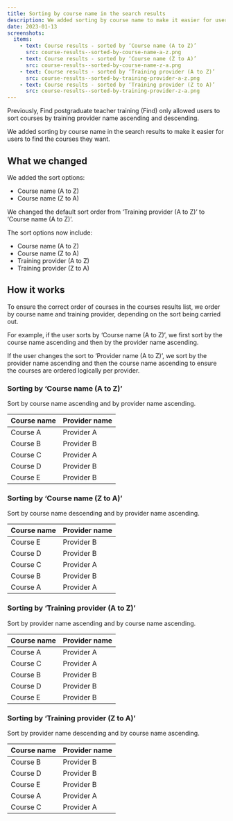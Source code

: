```yaml
---
title: Sorting by course name in the search results
description: We added sorting by course name to make it easier for users to find the courses they want
date: 2023-01-13
screenshots:
  items:
    - text: Course results - sorted by ‘Course name (A to Z)’
      src: course-results--sorted-by-course-name-a-z.png
    - text: Course results - sorted by ‘Course name (Z to A)’
      src: course-results--sorted-by-course-name-z-a.png
    - text: Course results - sorted by ‘Training provider (A to Z)’
      src: course-results--sorted-by-training-provider-a-z.png
    - text: Course results - sorted by ‘Training provider (Z to A)’
      src: course-results--sorted-by-training-provider-z-a.png
---
```


Previously, Find postgraduate teacher training (Find) only allowed users to sort courses by training provider name ascending and descending.

We added sorting by course name in the search results to make it easier for users to find the courses they want.

## What we changed

We added the sort options:

- Course name (A to Z)
- Course name (Z to A)

We changed the default sort order from ‘Training provider (A to Z)’ to ‘Course name (A to Z)’.

The sort options now include:

- Course name (A to Z)
- Course name (Z to A)
- Training provider (A to Z)
- Training provider (Z to A)

## How it works

To ensure the correct order of courses in the courses results list, we order by course name and training provider, depending on the sort being carried out.

For example, if the user sorts by ‘Course name (A to Z)’, we first sort by the course name ascending and then by the provider name ascending.

If the user changes the sort to ‘Provider name (A to Z)’, we sort by the provider name ascending and then the course name ascending to ensure the courses are ordered logically per provider.

### Sorting by ‘Course name (A to Z)’

Sort by course name ascending and by provider name ascending.

| Course name | Provider name |
| ----------- | ------------- |
| Course A | Provider A |
| Course B | Provider B |
| Course C | Provider A |
| Course D | Provider B |
| Course E | Provider B |

### Sorting by ‘Course name (Z to A)’

Sort by course name descending and by provider name ascending.

| Course name | Provider name |
| ----------- | ------------- |
| Course E | Provider B |
| Course D | Provider B |
| Course C | Provider A |
| Course B | Provider B |
| Course A | Provider A |

### Sorting by ‘Training provider (A to Z)’

Sort by provider name ascending and by course name ascending.

| Course name | Provider name |
| ----------- | ------------- |
| Course A | Provider A |
| Course C | Provider A |
| Course B | Provider B |
| Course D | Provider B |
| Course E | Provider B |

### Sorting by ‘Training provider (Z to A)’

Sort by provider name descending and by course name ascending.

| Course name | Provider name |
| ----------- | ------------- |
| Course B | Provider B |
| Course D | Provider B |
| Course E | Provider B |
| Course A | Provider A |
| Course C | Provider A |
